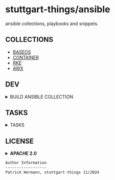 # stuttgart-things/ansible

ansible collections, playbooks and snippets.

## COLLECTIONS

* [BASEOS](collections/baseos/README.md)
* [CONTAINER](collections/container/README.md)
* [RKE](collections/rke/README.md)
* [AWX](collections/awx/README.md)

## DEV

<details><summary>BUILD ANSIBLE COLLECTION</summary>

```bash
task build-collection
```

</details>

## TASKS

<details><summary>TASKS</summary>

```bash
task: Available tasks for this project:
* branch:                 Create branch from main
* build-collection:       Build ansible collection
* check:                  Run pre-commit hooks
* commit:                 Commit + push code into branch
* create-release:         Create release on github w/ artifact
* do:                     Select a task to run
* pr:                     Create pull request into main
* setup-venv:             Setup python virtual environment
```

</details>

## LICENSE

<details><summary><b>APACHE 2.0</b></summary>

Copyright 2025 patrick hermann.

Licensed under the Apache License, Version 2.0 (the "License");
you may not use this file except in compliance with the License.
You may obtain a copy of the License at

    http://www.apache.org/licenses/LICENSE-2.0

Unless required by applicable law or agreed to in writing, software
distributed under the License is distributed on an "AS IS" BASIS,
WITHOUT WARRANTIES OR CONDITIONS OF ANY KIND, either express or implied.
See the License for the specific language governing permissions and
limitations under the License.

</details>

```bash
Author Information
------------------
Patrick Hermann, stuttgart-things 11/2024
```
